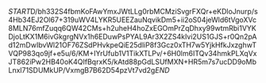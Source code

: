$START$D/bh332S4fbmKoFAwYmxJWtLLg0rbMCMziSvgrFXQr+eKDloJnurp/s4Hb34EJ2Ol67+319uWV4LYKR5UEEZauNqvikDm5+ii2oS04jeWld6tVgoXVc8MLN76mfZuqq6QW42CMs+h2uheH4hoZxEGOmPrZqDhxy99wtmRbi1VYKDjoLtKX1M6ivGkgrgNVx1h6EDuwPsPYAL9Ar3X2ZS4kIvi2US1GJS+r0Qn2pAd12mDwIbvWl21OF76ZSdPHvkpeQiE25dliP8f3Gcz0xTH7w5YjkHfkJxzghwTVQP983qo9jf+e5u/6/KM+IYrUfub1V1TikXTLPv/+6H0lm6ITQv34hmkPLXqVxJT862iPw2HB40oK4QIfBqrxK5/kAtd88pGdLSUfMXN+HR5m7s7ucDD9oMbLnxl71SDUMkUP/VxmgB7B62D54pzVt7vd2g$END$